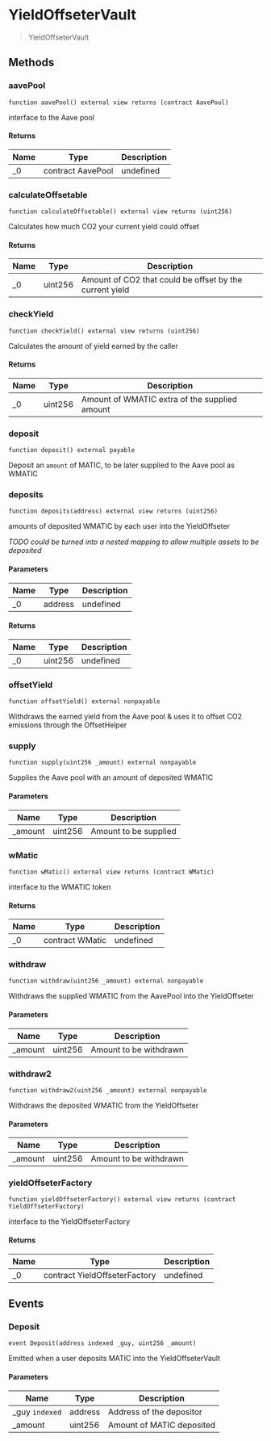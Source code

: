 # YieldOffseterVault



> YieldOffseterVault





## Methods

### aavePool

```solidity
function aavePool() external view returns (contract AavePool)
```

interface to the Aave pool




#### Returns

| Name | Type | Description |
|---|---|---|
| _0 | contract AavePool | undefined |

### calculateOffsetable

```solidity
function calculateOffsetable() external view returns (uint256)
```

Calculates how much CO2 your current yield could offset




#### Returns

| Name | Type | Description |
|---|---|---|
| _0 | uint256 | Amount of CO2 that could be offset by the current yield |

### checkYield

```solidity
function checkYield() external view returns (uint256)
```

Calculates the amount of yield earned by the caller




#### Returns

| Name | Type | Description |
|---|---|---|
| _0 | uint256 | Amount of WMATIC extra of the supplied amount |

### deposit

```solidity
function deposit() external payable
```

Deposit an `amount` of MATIC, to be later supplied to the Aave pool as WMATIC




### deposits

```solidity
function deposits(address) external view returns (uint256)
```

amounts of deposited WMATIC by each user into the YieldOffseter

*TODO could be turned into a nested mapping to allow multiple assets to be deposited*

#### Parameters

| Name | Type | Description |
|---|---|---|
| _0 | address | undefined |

#### Returns

| Name | Type | Description |
|---|---|---|
| _0 | uint256 | undefined |

### offsetYield

```solidity
function offsetYield() external nonpayable
```

Withdraws the earned yield from the Aave pool &amp; uses it to offset CO2 emissions through the OffsetHelper




### supply

```solidity
function supply(uint256 _amount) external nonpayable
```

Supplies the Aave pool with an amount of deposited WMATIC



#### Parameters

| Name | Type | Description |
|---|---|---|
| _amount | uint256 | Amount to be supplied |

### wMatic

```solidity
function wMatic() external view returns (contract WMatic)
```

interface to the WMATIC token




#### Returns

| Name | Type | Description |
|---|---|---|
| _0 | contract WMatic | undefined |

### withdraw

```solidity
function withdraw(uint256 _amount) external nonpayable
```

Withdraws the supplied WMATIC from the AavePool into the YieldOffseter



#### Parameters

| Name | Type | Description |
|---|---|---|
| _amount | uint256 | Amount to be withdrawn |

### withdraw2

```solidity
function withdraw2(uint256 _amount) external nonpayable
```

Withdraws the deposited WMATIC from the YieldOffseter



#### Parameters

| Name | Type | Description |
|---|---|---|
| _amount | uint256 | Amount to be withdrawn |

### yieldOffseterFactory

```solidity
function yieldOffseterFactory() external view returns (contract YieldOffseterFactory)
```

interface to the YieldOffseterFactory




#### Returns

| Name | Type | Description |
|---|---|---|
| _0 | contract YieldOffseterFactory | undefined |



## Events

### Deposit

```solidity
event Deposit(address indexed _guy, uint256 _amount)
```

Emitted when a user deposits MATIC into the YieldOffseterVault



#### Parameters

| Name | Type | Description |
|---|---|---|
| _guy `indexed` | address | Address of the depositor |
| _amount  | uint256 | Amount of MATIC deposited |



